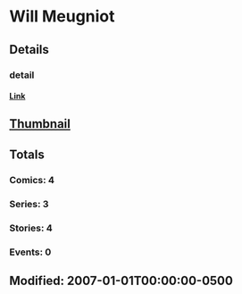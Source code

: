 # Will  Meugniot 
## Details
### detail
#### [Link](http://marvel.com/comics/creators/5591/will_meugniot?utm_campaign=apiRef&utm_source=225578a89fc76f3d20fbffda5d17a88d)
## [Thumbnail](http://i.annihil.us/u/prod/marvel/i/mg/b/40/image_not_available.jpg)
## Totals
### Comics: 4
### Series: 3
### Stories: 4
### Events: 0
## Modified: 2007-01-01T00:00:00-0500